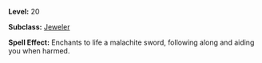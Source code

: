 <!-- TITLE: Spell: Animate Turqouise Dagger -->
<!-- SUBTITLE:  -->

**Level:** 20

**Subclass:** [Jeweler](jeweler)

**Spell Effect:** Enchants to life a malachite sword, following along and aiding you when harmed.